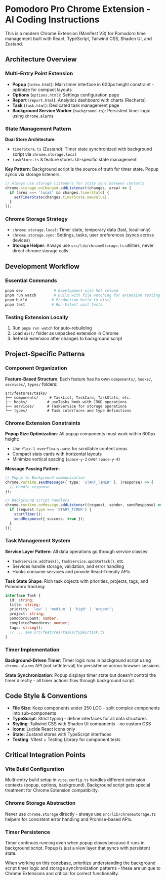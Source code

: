 # Pomodoro Pro Chrome Extension - AI Coding Instructions

This is a modern Chrome Extension (Manifest V3) for Pomodoro time management built with React, TypeScript, Tailwind CSS, Shadcn UI, and Zustand.

## Architecture Overview

### Multi-Entry Point Extension

- **Popup** (`index.html`): Main timer interface in 600px height constraint - optimize for compact layouts
- **Options** (`options.html`): Settings configuration page
- **Report** (`report.html`): Analytics dashboard with charts (Recharts)
- **Task** (`task.html`): Dedicated task management page
- **Background Service Worker** (`background.ts`): Persistent timer logic using `chrome.alarms`

### State Management Pattern

**Dual Store Architecture**:

- `timerStore.ts` (Zustand): Timer state synchronized with background script via `chrome.storage.local`
- `taskStore.ts` & feature stores: UI-specific state management

**Key Pattern**: Background script is the source of truth for timer state. Popup syncs via storage listeners:

```typescript
// Always use storage listeners for state sync between contexts
chrome.storage.onChanged.addListener((changes, area) => {
  if (area === 'local' && changes.timerState) {
    setTimerState(changes.timerState.newValue);
  }
});
```

### Chrome Storage Strategy

- `chrome.storage.local`: Timer state, temporary data (fast, local-only)
- `chrome.storage.sync`: Settings, tasks, user preferences (syncs across devices)
- **Storage Helper**: Always use `src/lib/chromeStorage.ts` utilities, never direct chrome.storage calls

## Development Workflow

### Essential Commands

```bash
pnpm dev              # Development with hot reload
pnpm run watch        # Build with file watching for extension testing
pnpm build           # Production build to dist/
pnpm test            # Run Vitest unit tests
```

### Testing Extension Locally

1. Run `pnpm run watch` for auto-rebuilding
2. Load `dist/` folder as unpacked extension in Chrome
3. Refresh extension after changes to background script

## Project-Specific Patterns

### Component Organization

**Feature-Based Structure**: Each feature has its own `components/`, `hooks/`, `services/`, `types/` folders:

```
src/features/tasks/
├── components/     # TaskList, TaskCard, TaskStats, etc.
├── hooks/         # useTasks hook with CRUD operations
├── services/      # TaskService for storage operations
└── types/         # Task interfaces and type definitions
```

### Chrome Extension Constraints

**Popup Size Optimization**: All popup components must work within 600px height:

- Use `flex-1 overflow-y-auto` for scrollable content areas
- Compact stats cards with horizontal layouts
- Minimize vertical spacing (`space-y-2` over `space-y-4`)

**Message Passing Pattern**:

```typescript
// Popup to Background communication
chrome.runtime.sendMessage({ type: 'START_TIMER' }, (response) => {
  // Handle response
});

// Background script handlers
chrome.runtime.onMessage.addListener((request, sender, sendResponse) => {
  if (request.type === 'START_TIMER') {
    startTimer();
    sendResponse({ success: true });
  }
});
```

### Task Management System

**Service Layer Pattern**: All data operations go through service classes:

- `TaskService.addTask()`, `TaskService.updateTask()`, etc.
- Services handle storage, validation, and error handling
- Hooks consume services and provide React-friendly APIs

**Task State Shape**: Rich task objects with priorities, projects, tags, and Pomodoro tracking:

```typescript
interface Task {
  id: string;
  title: string;
  priority: 'low' | 'medium' | 'high' | 'urgent';
  project: string;
  pomodoroCount: number;
  completedPomodoros: number;
  tags: string[];
  // ... see src/features/tasks/types/task.ts
}
```

### Timer Implementation

**Background-Driven Timer**: Timer logic runs in background script using `chrome.alarms` API (not setInterval) for persistence across browser sessions.

**State Synchronization**: Popup displays timer state but doesn't control the timer directly - all timer actions flow through background script.

## Code Style & Conventions

- **File Size**: Keep components under 250 LOC - split complex components into sub-components
- **TypeScript**: Strict typing - define interfaces for all data structures
- **Styling**: Tailwind CSS with Shadcn UI components - no custom CSS
- **Icons**: Lucide React icons only
- **State**: Zustand stores with TypeScript interfaces
- **Testing**: Vitest + Testing Library for component tests

## Critical Integration Points

### Vite Build Configuration

Multi-entry build setup in `vite.config.ts` handles different extension contexts (popup, options, background). Background script gets special treatment for Chrome Extension compatibility.

### Chrome Storage Abstraction

Never use `chrome.storage` directly - always use `src/lib/chromeStorage.ts` helpers for consistent error handling and Promise-based APIs.

### Timer Persistence

Timer continues running even when popup closes because it runs in background script. Popup is just a view layer that syncs with persistent state.

When working on this codebase, prioritize understanding the background script timer logic and storage synchronization patterns - these are unique to Chrome Extensions and critical for correct functionality.
